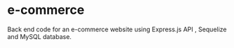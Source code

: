 # e-commerce
Back end code for an e-commerce website using Express.js API , Sequelize and MySQL database.
